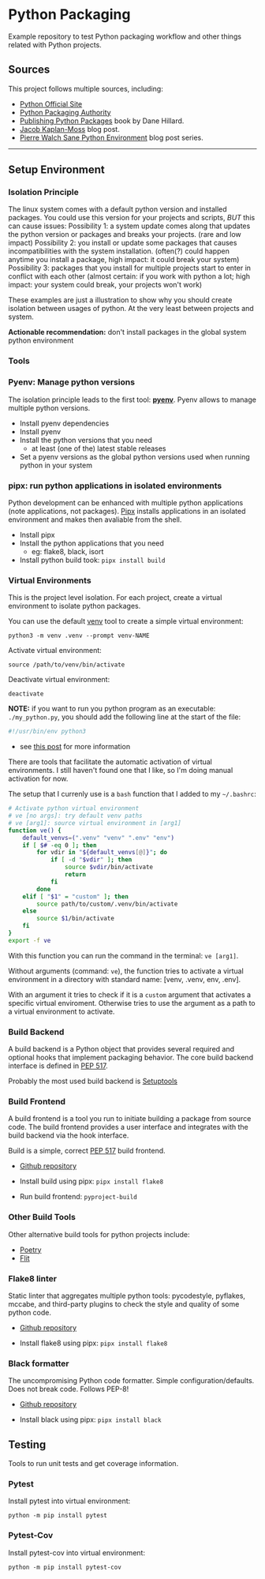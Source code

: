 # Python Packaging
Example repository to test Python packaging workflow and other things related 
with Python projects.

## Sources
This project follows multiple sources, including:
- [Python Official Site](https://www.python.org/)
- [Python Packaging Authority](https://packaging.python.org/en/latest/)
- [Publishing Python
  Packages](https://www.manning.com/books/publishing-python-packages) book by
  Dane Hillard.
- [Jacob
  Kaplan-Moss](https://jacobian.org/2019/nov/11/python-environment-2020/) blog
  post.
- [Pierre Walch Sane Python
  Environment](https://pwal.ch/posts/2019-11-10-sane-python-environment-2020-part-1-isolation/)
  blog post series.

* * *
## Setup Environment

### Isolation Principle
The linux system comes with a default python version and installed packages.
You could use this version for your projects and scripts, *BUT* this can cause
issues:
Possibility 1: a system update comes along that updates the python version or
packages and breaks your projects. (rare and low impact)
Possibility 2: you install or update some packages that causes
incompatibilities with the system installation. (often(?) could happen anytime
you install a package, high impact: it could break your system)
Possibility 3: packages that you install for multiple projects start to enter
in conflict with each other (almost certain: if you work with python a lot;
high impact: your system could break, your projects won't work)

These examples are just a illustration to show why you should create isolation
between usages of python. At the very least between projects and system.

**Actionable recommendation:** don't install packages in the global system
python environment

### Tools

### Pyenv: Manage python versions
The isolation principle leads to the first tool:
[**pyenv**](https://github.com/pyenv/pyenv). Pyenv allows to manage multiple
python versions.

- Install pyenv dependencies
- Install pyenv
- Install the python versions that you need
    - at least (one of the) latest stable releases
- Set a pyenv versions as the global python versions used when running python
  in your system 

### pipx: run python applications in isolated environments

Python development can be enhanced with multiple python applications (note
applications, not packages). [Pipx](https://pypa.github.io/pipx/) installs
applications in an isolated environment and makes then avaliable from the shell.

- Install pipx
- Install the python applications that you need
    - eg: flake8, black, isort
- Install python build took: `pipx install build`

### Virtual Environments
This is the project level isolation. For each project, create a virtual
environment to isolate python packages.

You can use the default [venv](https://docs.python.org/3/library/venv.html) tool
to create a simple virtual environment:
```
python3 -m venv .venv --prompt venv-NAME
```
Activate virtual environment:
```
source /path/to/venv/bin/activate
```
Deactivate virtual environment:
```
deactivate
```

**NOTE:** if you want to run you python program as an executable:
`./my_python.py`, you should add the following line at the start of the file:
```python
#!/usr/bin/env python3
```
- see [this
  post](https://unix.stackexchange.com/questions/29608/why-is-it-better-to-use-usr-bin-env-name-instead-of-path-to-name-as-my/29620#29620)
  for more information

There are tools that facilitate the automatic activation of virtual
environments. I still haven't found one that I like, so I'm doing manual
activation for now.

The setup that I currenly use is a `bash` function that I added to my `~/.bashrc`:
```Bash
# Activate python virtual environment
# ve [no args]: try default venv paths
# ve [arg1]: source virtual environment in [arg1]
function ve() {
    default_venvs=(".venv" "venv" ".env" "env")
    if [ $# -eq 0 ]; then
        for vdir in "${default_venvs[@]}"; do
            if [ -d "$vdir" ]; then
                source $vdir/bin/activate
                return
            fi
        done
    elif [ "$1" = "custom" ]; then
        source path/to/custom/.venv/bin/activate
    else
        source $1/bin/activate
    fi
}
export -f ve
```
With this function you can run the command in the terminal: `ve [arg1]`.

Without arguments (command: `ve`), the function tries to activate a virtual
environment in a directory with standard name: [venv, .venv, env, .env].

With an argument it tries to check if it is a `custom` argument that activates
a specific virtual enviroment. Otherwise tries to use the argument as a path to
a virtual environment to activate.

### Build Backend
A build backend is a Python object that provides several required and optional
hooks that implement packaging behavior. The core build backend interface is
defined in [PEP
517](https://www.python.org/dev/peps/pep-0517/#build-backend-interface ).

Probably the most used build backend is
[Setuptools](https://setuptools.pypa.io/en/latest/index.html)

### Build Frontend
A build frontend is a tool you run to initiate building a package from source
code. The build frontend provides a user interface and integrates with the
build backend via the hook interface.

Build is a simple, correct [PEP 517](https://peps.python.org/pep-0517/) build
frontend.

- [Github repository](https://github.com/pypa/build)

- Install build using pipx: `pipx install flake8`

- Run build frontend: `pyproject-build`

### Other Build Tools
Other alternative build tools for python projects include:
- [Poetry](https://python-poetry.org/)
- [Flit](https://flit.pypa.io/en/latest/)

### Flake8 linter
Static linter that aggregates multiple python tools: pycodestyle, pyflakes,
mccabe, and third-party plugins to check the style and quality of some python
code. 

- [Github repository](https://github.com/PyCQA/flake8)

- Install flake8 using pipx: `pipx install flake8`

### Black formatter
The uncompromising Python code formatter. 
Simple configuration/defaults. Does not break code. Follows PEP-8!

- [Github repository](https://github.com/psf/black)

- Install black using pipx: `pipx install black`

## Testing
Tools to run unit tests and get coverage information.
### Pytest
Install pytest into virtual environment:
```
python -m pip install pytest
```
### Pytest-Cov
Install pytest-cov into virtual environment:
```
python -m pip install pytest-cov
```
